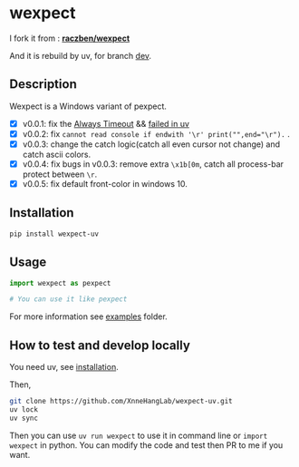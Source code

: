 # wexpect

I fork it from : [**raczben/wexpect**](https://github.com/raczben/wexpect)

And it is rebuild by uv, for branch [dev](https://github.com/raczben/wexpect/tree/dev).

## Description

Wexpect is a Windows variant of pexpect.

- [x] v0.0.1: fix the [Always Timeout](https://github.com/raczben/wexpect/issues/42) && [failed in uv](https://github.com/raczben/wexpect/issues/26)
- [x] v0.0.2: fix `cannot read console if endwith '\r' print("",end="\r").` .
- [x] v0.0.3: change the catch logic(catch all even cursor not change) and catch ascii colors.
- [x] v0.0.4: fix bugs in v0.0.3: remove extra `\x1b[0m`, catch all process-bar protect between `\r`.
- [x] v0.0.5: fix default front-color in windows 10.

## Installation

```bash
pip install wexpect-uv
```

## Usage

```python
import wexpect as pexpect

# You can use it like pexpect
```

For more information see [examples](https://github.com/XnneHangLab/wexpect-uv) folder.

## How to test and develop locally

You need uv, see [installation](https://docs.astral.sh/uv/getting-started/installation/).

Then,

```bash
git clone https://github.com/XnneHangLab/wexpect-uv.git
uv lock
uv sync
```

Then you can use `uv run wexpect` to use it in command line or `import wexpect` in python. You can modify the code and test then PR to me if you want.
